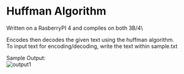 # Huffman Algorithm
Written on a RasberryPI 4 and compiles on both 3B/4\

Encodes then decodes the given text using the huffman algorithm.\
To input text for encoding/decoding, write the text within sample.txt

Sample Output:\
![output1](https://github.com/McAssly/huffman/assets/59215175/92d10607-70d9-4bac-9f41-a4aca23a1466)
